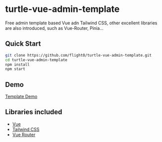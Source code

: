 # turtle-vue-admin-template

Free admin template based Vue adn Tailwind CSS, other excellent libraries are also introduced, such as Vue-Router, Pinia...

## Quick Start

```sh
git clone https://github.com/flight0/turtle-vue-admin-template.git
cd turtle-vue-admin-template
npm install
npm start
```

## Demo

[Template Demo](https://turtle-vue.guixing.fun)
  
## Libraries included

* [Vue](https://vuejs.org/)
* [Tailwind CSS](https://tailwindcss.com/)
* [Vue Router](https://router.vuejs.org/)
